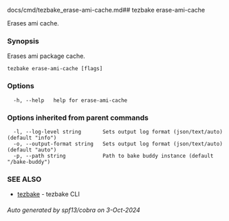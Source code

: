 docs/cmd/tezbake_erase-ami-cache.md## tezbake erase-ami-cache

Erases ami cache.

### Synopsis

Erases ami package cache.

```
tezbake erase-ami-cache [flags]
```

### Options

```
  -h, --help   help for erase-ami-cache
```

### Options inherited from parent commands

```
  -l, --log-level string       Sets output log format (json/text/auto) (default "info")
  -o, --output-format string   Sets output log format (json/text/auto) (default "auto")
  -p, --path string            Path to bake buddy instance (default "/bake-buddy")
```

### SEE ALSO

* [tezbake](/tezbake/reference/cmd/tezbake)	 - tezbake CLI

###### Auto generated by spf13/cobra on 3-Oct-2024
